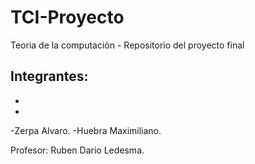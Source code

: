 # TCI-Proyecto
Teoria de la computación - Repositorio del proyecto final

Integrantes: 
-
-
-
-Zerpa Alvaro.
-Huebra Maximiliano.

Profesor: Ruben Dario Ledesma.
